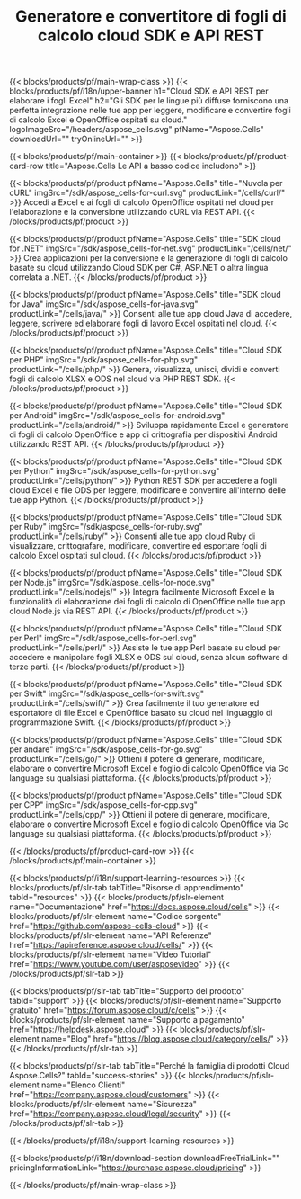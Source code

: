 ﻿---
title: Generatore e convertitore di fogli di calcolo cloud SDK e API REST
description:  Gli SDK per le lingue più diffuse forniscono un'integrazione perfetta nelle tue app per leggere, modificare e convertire fogli di calcolo Excel e OpenOffice ospitati su cloud
weight: 10
url: /it/family
---
{{< blocks/products/pf/main-wrap-class >}}
{{< blocks/products/pf/i18n/upper-banner h1="Cloud SDK e API REST per elaborare i fogli Excel" h2="Gli SDK per le lingue più diffuse forniscono una perfetta integrazione nelle tue app per leggere, modificare e convertire fogli di calcolo Excel e OpenOffice ospitati su cloud." logoImageSrc="/headers/aspose_cells.svg" pfName="Aspose.Cells" downloadUrl="" tryOnlineUrl="" >}}

{{< blocks/products/pf/main-container >}}
{{< blocks/products/pf/product-card-row title="Aspose.Cells Le API a basso codice includono" >}}

{{< blocks/products/pf/product pfName="Aspose.Cells" title="Nuvola per cURL" imgSrc="/sdk/aspose_cells-for-curl.svg" productLink="/cells/curl/" >}}
Accedi a Excel e ai fogli di calcolo OpenOffice ospitati nel cloud per l'elaborazione e la conversione utilizzando cURL via REST API.
{{< /blocks/products/pf/product >}}

{{< blocks/products/pf/product pfName="Aspose.Cells" title="SDK cloud for .NET" imgSrc="/sdk/aspose_cells-for-net.svg" productLink="/cells/net/" >}}
Crea applicazioni per la conversione e la generazione di fogli di calcolo basate su cloud utilizzando Cloud SDK per C#, ASP.NET o altra lingua correlata a .NET.
{{< /blocks/products/pf/product >}}

{{< blocks/products/pf/product pfName="Aspose.Cells" title="SDK cloud for Java" imgSrc="/sdk/aspose_cells-for-java.svg" productLink="/cells/java/" >}}
Consenti alle tue app cloud Java di accedere, leggere, scrivere ed elaborare fogli di lavoro Excel ospitati nel cloud.
{{< /blocks/products/pf/product >}}

{{< blocks/products/pf/product pfName="Aspose.Cells" title="Cloud SDK per PHP" imgSrc="/sdk/aspose_cells-for-php.svg" productLink="/cells/php/" >}}
Genera, visualizza, unisci, dividi e converti fogli di calcolo XLSX e ODS nel cloud via PHP REST SDK.
{{< /blocks/products/pf/product >}}

{{< blocks/products/pf/product pfName="Aspose.Cells" title="Cloud SDK per Android" imgSrc="/sdk/aspose_cells-for-android.svg" productLink="/cells/android/" >}}
Sviluppa rapidamente Excel e generatore di fogli di calcolo OpenOffice e app di crittografia per dispositivi Android utilizzando REST API.
{{< /blocks/products/pf/product >}}

{{< blocks/products/pf/product pfName="Aspose.Cells" title="Cloud SDK per Python" imgSrc="/sdk/aspose_cells-for-python.svg" productLink="/cells/python/" >}}
Python REST SDK per accedere a fogli cloud Excel e file ODS per leggere, modificare e convertire all'interno delle tue app Python.
{{< /blocks/products/pf/product >}}

{{< blocks/products/pf/product pfName="Aspose.Cells" title="Cloud SDK per Ruby" imgSrc="/sdk/aspose_cells-for-ruby.svg" productLink="/cells/ruby/" >}}
Consenti alle tue app cloud Ruby di visualizzare, crittografare, modificare, convertire ed esportare fogli di calcolo Excel ospitati sul cloud.
{{< /blocks/products/pf/product >}}

{{< blocks/products/pf/product pfName="Aspose.Cells" title="Cloud SDK per Node.js" imgSrc="/sdk/aspose_cells-for-node.svg" productLink="/cells/nodejs/" >}}
Integra facilmente Microsoft Excel e la funzionalità di elaborazione dei fogli di calcolo di OpenOffice nelle tue app cloud Node.js via REST API.
{{< /blocks/products/pf/product >}}

{{< blocks/products/pf/product pfName="Aspose.Cells" title="Cloud SDK per Perl" imgSrc="/sdk/aspose_cells-for-perl.svg" productLink="/cells/perl/" >}}
Assiste le tue app Perl basate su cloud per accedere e manipolare fogli XLSX e ODS sul cloud, senza alcun software di terze parti.
{{< /blocks/products/pf/product >}}

{{< blocks/products/pf/product pfName="Aspose.Cells" title="Cloud SDK per Swift" imgSrc="/sdk/aspose_cells-for-swift.svg" productLink="/cells/swift/" >}}
Crea facilmente il tuo generatore ed esportatore di file Excel e OpenOffice basato su cloud nel linguaggio di programmazione Swift.
{{< /blocks/products/pf/product >}}

{{< blocks/products/pf/product pfName="Aspose.Cells" title="Cloud SDK per andare" imgSrc="/sdk/aspose_cells-for-go.svg" productLink="/cells/go/" >}}
Ottieni il potere di generare, modificare, elaborare o convertire Microsoft Excel e foglio di calcolo OpenOffice via Go language su qualsiasi piattaforma.
{{< /blocks/products/pf/product >}}

{{< blocks/products/pf/product pfName="Aspose.Cells" title="Cloud SDK per CPP" imgSrc="/sdk/aspose_cells-for-cpp.svg" productLink="/cells/cpp/" >}}
Ottieni il potere di generare, modificare, elaborare o convertire Microsoft Excel e foglio di calcolo OpenOffice via Go language su qualsiasi piattaforma.
{{< /blocks/products/pf/product >}}

{{< /blocks/products/pf/product-card-row >}}
{{< /blocks/products/pf/main-container >}}

{{< blocks/products/pf/i18n/support-learning-resources >}}
{{< blocks/products/pf/slr-tab tabTitle="Risorse di apprendimento" tabId="resources" >}}
{{< blocks/products/pf/slr-element name="Documentazione" href="https://docs.aspose.cloud/cells" >}}
{{< blocks/products/pf/slr-element name="Codice sorgente" href="https://github.com/aspose-cells-cloud" >}}
{{< blocks/products/pf/slr-element name="API Referenze" href="https://apireference.aspose.cloud/cells/" >}}
{{< blocks/products/pf/slr-element name="Video Tutorial" href="https://www.youtube.com/user/asposevideo" >}}
{{< /blocks/products/pf/slr-tab >}}

{{< blocks/products/pf/slr-tab tabTitle="Supporto del prodotto" tabId="support" >}}
{{< blocks/products/pf/slr-element name="Supporto gratuito" href="https://forum.aspose.cloud/c/cells" >}}
{{< blocks/products/pf/slr-element name="Supporto a pagamento" href="https://helpdesk.aspose.cloud" >}}
{{< blocks/products/pf/slr-element name="Blog" href="https://blog.aspose.cloud/category/cells/" >}}
{{< /blocks/products/pf/slr-tab >}}

{{< blocks/products/pf/slr-tab tabTitle="Perché la famiglia di prodotti Cloud Aspose.Cells?" tabId="success-stories" >}}
{{< blocks/products/pf/slr-element name="Elenco Clienti" href="https://company.aspose.cloud/customers" >}}
{{< blocks/products/pf/slr-element name="Sicurezza" href="https://company.aspose.cloud/legal/security" >}}
{{< /blocks/products/pf/slr-tab >}}

{{< /blocks/products/pf/i18n/support-learning-resources >}}

{{< blocks/products/pf/i18n/download-section downloadFreeTrialLink="" pricingInformationLink="https://purchase.aspose.cloud/pricing" >}}

{{< /blocks/products/pf/main-wrap-class >}}

